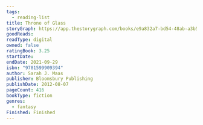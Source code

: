 ```yaml
---
tags:
  - reading-list
title: Throne of Glass
storyGraph: https://app.thestorygraph.com/books/e9a832a7-bd54-48ab-a3b5-220167aa7120
goodReads:
readType: digital
owned: false
ratingBook: 3.25
startDate:
endDate: 2021-09-29
isbn: "9781599909394"
author: Sarah J. Maas
publisher: Bloomsbury Publishing
publishDate: 2012-08-07
pageCount: 416
bookType: fiction
genres:
  - fantasy
Finished: Finished
---
```


